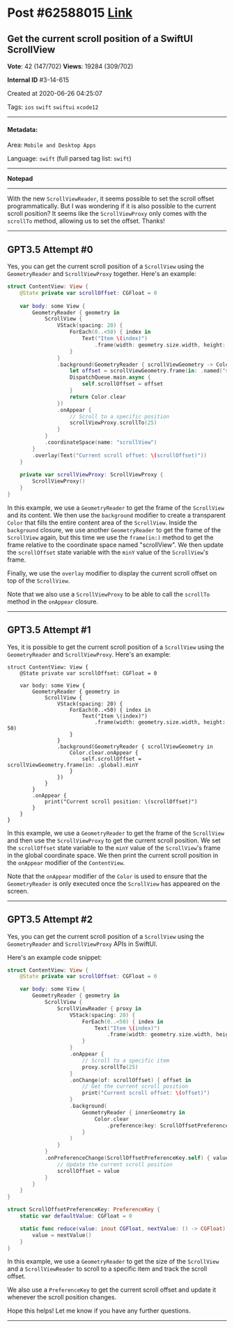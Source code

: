
# Post \#62588015 [Link](https://stackoverflow.com/questions/62588015/)

## Get the current scroll position of a SwiftUI ScrollView

**Vote**: 42 (147/702) **Views**: 19284 (309/702) 

**Internal ID** \#3-14-615

Created at 2020-06-26 04:25:07

Tags: `ios` `swift` `swiftui` `xcode12`

----------

#### Metadata:

Area: `Mobile and Desktop Apps`

Language: `swift` (full parsed tag list: `swift`)

----------

**Notepad**


----------

With the new `ScrollViewReader`, it seems possible to set the scroll offset programmatically.
But I was wondering if it is also possible to  the current scroll position?
It seems like the `ScrollViewProxy` only comes with the `scrollTo` method, allowing us to set the offset.
Thanks!


----------
        
## GPT3.5 Attempt \#0

Yes, you can get the current scroll position of a `ScrollView` using the `GeometryReader` and `ScrollViewProxy` together. Here's an example:

```swift
struct ContentView: View {
    @State private var scrollOffset: CGFloat = 0
    
    var body: some View {
        GeometryReader { geometry in
            ScrollView {
                VStack(spacing: 20) {
                    ForEach(0..<50) { index in
                        Text("Item \(index)")
                            .frame(width: geometry.size.width, height: 50)
                    }
                }
                .background(GeometryReader { scrollViewGeometry -> Color in
                    let offset = scrollViewGeometry.frame(in: .named("scrollView")).minY
                    DispatchQueue.main.async {
                        self.scrollOffset = offset
                    }
                    return Color.clear
                })
                .onAppear {
                    // Scroll to a specific position
                    scrollViewProxy.scrollTo(25)
                }
            }
            .coordinateSpace(name: "scrollView")
        }
        .overlay(Text("Current scroll offset: \(scrollOffset)"))
    }
    
    private var scrollViewProxy: ScrollViewProxy {
        ScrollViewProxy()
    }
}
```

In this example, we use a `GeometryReader` to get the frame of the `ScrollView` and its content. We then use the `background` modifier to create a transparent `Color` that fills the entire content area of the `ScrollView`. Inside the `background` closure, we use another `GeometryReader` to get the frame of the `ScrollView` again, but this time we use the `frame(in:)` method to get the frame relative to the coordinate space named "scrollView". We then update the `scrollOffset` state variable with the `minY` value of the `ScrollView`'s frame.

Finally, we use the `overlay` modifier to display the current scroll offset on top of the `ScrollView`.

Note that we also use a `ScrollViewProxy` to be able to call the `scrollTo` method in the `onAppear` closure.

--------

## GPT3.5 Attempt \#1

Yes, it is possible to get the current scroll position of a `ScrollView` using the `GeometryReader` and `ScrollViewProxy`. Here's an example:

```
struct ContentView: View {
    @State private var scrollOffset: CGFloat = 0
    
    var body: some View {
        GeometryReader { geometry in
            ScrollView {
                VStack(spacing: 20) {
                    ForEach(0..<50) { index in
                        Text("Item \(index)")
                            .frame(width: geometry.size.width, height: 50)
                    }
                }
                .background(GeometryReader { scrollViewGeometry in
                    Color.clear.onAppear {
                        self.scrollOffset = scrollViewGeometry.frame(in: .global).minY
                    }
                })
            }
        }
        .onAppear {
            print("Current scroll position: \(scrollOffset)")
        }
    }
}
```

In this example, we use a `GeometryReader` to get the frame of the `ScrollView` and then use the `ScrollViewProxy` to get the current scroll position. We set the `scrollOffset` state variable to the `minY` value of the `ScrollView`'s frame in the global coordinate space. We then print the current scroll position in the `onAppear` modifier of the `ContentView`.

Note that the `onAppear` modifier of the `Color` is used to ensure that the `GeometryReader` is only executed once the `ScrollView` has appeared on the screen.

--------

## GPT3.5 Attempt \#2

Yes, you can get the current scroll position of a `ScrollView` using the `GeometryReader` and `ScrollViewProxy` APIs in SwiftUI.

Here's an example code snippet:

```swift
struct ContentView: View {
    @State private var scrollOffset: CGFloat = 0

    var body: some View {
        GeometryReader { geometry in
            ScrollView {
                ScrollViewReader { proxy in
                    VStack(spacing: 20) {
                        ForEach(0..<50) { index in
                            Text("Item \(index)")
                                .frame(width: geometry.size.width, height: 50)
                        }
                    }
                    .onAppear {
                        // Scroll to a specific item
                        proxy.scrollTo(25)
                    }
                    .onChange(of: scrollOffset) { offset in
                        // Get the current scroll position
                        print("Current scroll offset: \(offset)")
                    }
                    .background(
                        GeometryReader { innerGeometry in
                            Color.clear
                                .preference(key: ScrollOffsetPreferenceKey.self, value: proxy.contentOffset.y)
                        }
                    )
                }
            }
            .onPreferenceChange(ScrollOffsetPreferenceKey.self) { value in
                // Update the current scroll position
                scrollOffset = value
            }
        }
    }
}

struct ScrollOffsetPreferenceKey: PreferenceKey {
    static var defaultValue: CGFloat = 0

    static func reduce(value: inout CGFloat, nextValue: () -> CGFloat) {
        value = nextValue()
    }
}
```

In this example, we use a `GeometryReader` to get the size of the `ScrollView` and a `ScrollViewReader` to scroll to a specific item and track the scroll offset.

We also use a `PreferenceKey` to get the current scroll offset and update it whenever the scroll position changes.

Hope this helps! Let me know if you have any further questions.

--------
